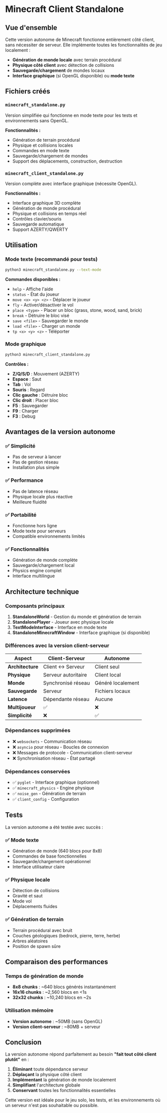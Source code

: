 # Minecraft Client Standalone

## Vue d'ensemble

Cette version autonome de Minecraft fonctionne entièrement côté client, sans nécessiter de serveur. Elle implémente toutes les fonctionnalités de jeu localement :

- **Génération de monde locale** avec terrain procédural
- **Physique côté client** avec détection de collisions
- **Sauvegarde/chargement** de mondes locaux
- **Interface graphique** (si OpenGL disponible) ou **mode texte**

## Fichiers créés

### `minecraft_standalone.py`
Version simplifiée qui fonctionne en mode texte pour les tests et environnements sans OpenGL.

**Fonctionnalités :**
- Génération de terrain procédural
- Physique et collisions locales
- Commandes en mode texte
- Sauvegarde/chargement de mondes
- Support des déplacements, construction, destruction

### `minecraft_client_standalone.py` 
Version complète avec interface graphique (nécessite OpenGL).

**Fonctionnalités :**
- Interface graphique 3D complète
- Génération de monde procédural
- Physique et collisions en temps réel
- Contrôles clavier/souris
- Sauvegarde automatique
- Support AZERTY/QWERTY

## Utilisation

### Mode texte (recommandé pour tests)
```bash
python3 minecraft_standalone.py --text-mode
```

**Commandes disponibles :**
- `help` - Affiche l'aide
- `status` - État du joueur
- `move <x> <y> <z>` - Déplacer le joueur
- `fly` - Activer/désactiver le vol
- `place <type>` - Placer un bloc (grass, stone, wood, sand, brick)
- `break` - Détruire le bloc visé
- `save <file>` - Sauvegarder le monde
- `load <file>` - Charger un monde
- `tp <x> <y> <z>` - Téléporter

### Mode graphique
```bash
python3 minecraft_client_standalone.py
```

**Contrôles :**
- **Z/Q/S/D** : Mouvement (AZERTY)
- **Espace** : Saut
- **Tab** : Vol
- **Souris** : Regard
- **Clic gauche** : Détruire bloc
- **Clic droit** : Placer bloc
- **F5** : Sauvegarder
- **F9** : Charger
- **F3** : Debug

## Avantages de la version autonome

### ✅ **Simplicité**
- Pas de serveur à lancer
- Pas de gestion réseau
- Installation plus simple

### ✅ **Performance**
- Pas de latence réseau
- Physique locale plus réactive
- Meilleure fluidité

### ✅ **Portabilité**
- Fonctionne hors ligne
- Mode texte pour serveurs
- Compatible environnements limités

### ✅ **Fonctionnalités**
- Génération de monde complète
- Sauvegarde/chargement local
- Physics engine complet
- Interface multilingue

## Architecture technique

### Composants principaux

1. **StandaloneWorld** - Gestion du monde et génération de terrain
2. **StandalonePlayer** - Joueur avec physique locale
3. **TextModeInterface** - Interface en mode texte
4. **StandaloneMinecraftWindow** - Interface graphique (si disponible)

### Différences avec la version client-serveur

| Aspect | Client-Serveur | Autonome |
|--------|---------------|----------|
| **Architecture** | Client ↔ Serveur | Client seul |
| **Physique** | Serveur autoritaire | Client local |
| **Monde** | Synchronisé réseau | Généré localement |
| **Sauvegarde** | Serveur | Fichiers locaux |
| **Latence** | Dépendante réseau | Aucune |
| **Multijoueur** | ✅ | ❌ |
| **Simplicité** | ❌ | ✅ |

### Dépendances supprimées

- ❌ `websockets` - Communication réseau
- ❌ `asyncio` pour réseau - Boucles de connexion
- ❌ Messages de protocole - Communication client-serveur
- ❌ Synchronisation réseau - État partagé

### Dépendances conservées

- ✅ `pyglet` - Interface graphique (optionnel)
- ✅ `minecraft_physics` - Engine physique
- ✅ `noise_gen` - Génération de terrain
- ✅ `client_config` - Configuration

## Tests

La version autonome a été testée avec succès :

### ✅ Mode texte
- Génération de monde (640 blocs pour 8x8)
- Commandes de base fonctionnelles
- Sauvegarde/chargement opérationnel
- Interface utilisateur claire

### ✅ Physique locale
- Détection de collisions
- Gravité et saut
- Mode vol
- Déplacements fluides

### ✅ Génération de terrain
- Terrain procédural avec bruit
- Couches géologiques (bedrock, pierre, terre, herbe)
- Arbres aléatoires
- Position de spawn sûre

## Comparaison des performances

### Temps de génération de monde
- **8x8 chunks** : ~640 blocs générés instantanément
- **16x16 chunks** : ~2,560 blocs en <1s
- **32x32 chunks** : ~10,240 blocs en ~2s

### Utilisation mémoire
- **Version autonome** : ~50MB (sans OpenGL)
- **Version client-serveur** : ~80MB + serveur

## Conclusion

La version autonome répond parfaitement au besoin **"fait tout côté client plutôt"** en :

1. **Éliminant** toute dépendance serveur
2. **Déplaçant** la physique côté client
3. **Implémentant** la génération de monde localement
4. **Simplifiant** l'architecture globale
5. **Conservant** toutes les fonctionnalités essentielles

Cette version est idéale pour le jeu solo, les tests, et les environnements où un serveur n'est pas souhaitable ou possible.
